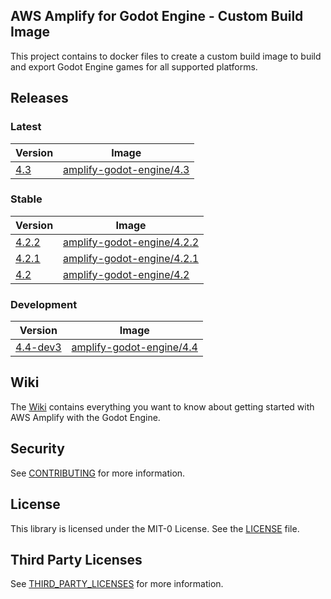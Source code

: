 ## AWS Amplify for Godot Engine - Custom Build Image

This project contains to docker files to create a custom build image to build and export Godot Engine games for all supported platforms.

## Releases

### Latest

| Version | Image |
| --- | --- | 
| [4.3](https://godotengine.org/download/archive/4.3-stable) | [amplify-godot-engine/4.3]() |


### Stable

| Version | Image |
| --- | --- | 
| [4.2.2](https://godotengine.org/download/archive/4.2.2-stable) | [amplify-godot-engine/4.2.2]() |
| [4.2.1](https://godotengine.org/download/archive/4.2.1-stable) | [amplify-godot-engine/4.2.1]() |
| [4.2](https://godotengine.org/download/archive/4.2-stable) | [amplify-godot-engine/4.2]() |

### Development

| Version | Image |
| --- | --- | 
| [4.4-dev3](https://godotengine.org/download/archive/4.4-dev3) | [amplify-godot-engine/4.4]() |

## Wiki

The [Wiki](https://github.com/aws-samples/amplify-godot-engine/wiki) contains everything you want to know about getting started with AWS Amplify with the Godot Engine.

## Security

See [CONTRIBUTING](CONTRIBUTING.md#security-issue-notifications) for more information.

## License

This library is licensed under the MIT-0 License. See the [LICENSE](LICENSE.md) file.

## Third Party Licenses

See [THIRD_PARTY_LICENSES](THIRD_PARTY_LICENSES.md) for more information.
